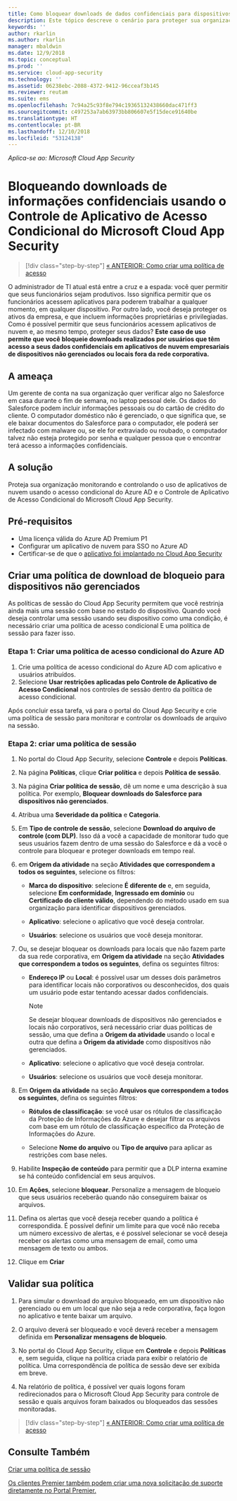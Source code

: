 ```yaml
---
title: Como bloquear downloads de dados confidenciais para dispositivos não gerenciados usando o Controle de Aplicativo de Acesso Condicional do Cloud App Security | Microsoft Docs
description: Este tópico descreve o cenário para proteger sua organização contra downloads de dados confidenciais por dispositivos não gerenciados usando os recursos de proxy reverso do Azure AD.
keywords: ''
author: rkarlin
ms.author: rkarlin
manager: mbaldwin
ms.date: 12/9/2018
ms.topic: conceptual
ms.prod: ''
ms.service: cloud-app-security
ms.technology: ''
ms.assetid: 06238ebc-2088-4372-9412-96cceaf3b145
ms.reviewer: reutam
ms.suite: ems
ms.openlocfilehash: 7c94a25c93f8e794c19365132438660dac471ff3
ms.sourcegitcommit: c497253a7ab63973bb806607e5f15dece91640be
ms.translationtype: HT
ms.contentlocale: pt-BR
ms.lasthandoff: 12/10/2018
ms.locfileid: "53124138"
---
```

*Aplica-se ao: Microsoft Cloud App Security*



# <a name="blocking-downloads-of-sensitive-information-using-microsoft-cloud-app-security-conditional-access-app-control"></a>Bloqueando downloads de informações confidenciais usando o Controle de Aplicativo de Acesso Condicional do Microsoft Cloud App Security

>[!div class="step-by-step"]
[« ANTERIOR: Como criar uma política de acesso](access-policy-aad.md)

O administrador de TI atual está entre a cruz e a espada: você quer permitir que seus funcionários sejam produtivos. Isso significa permitir que os funcionários acessem aplicativos para poderem trabalhar a qualquer momento, em qualquer dispositivo. Por outro lado, você deseja proteger os ativos da empresa, e que incluem informações proprietárias e privilegiadas. Como é possível permitir que seus funcionários acessem aplicativos de nuvem e, ao mesmo tempo, proteger seus dados? **Este caso de uso permite que você bloqueie downloads realizados por usuários que têm acesso a seus dados confidenciais em aplicativos de nuvem empresariais de dispositivos não gerenciados ou locais fora da rede corporativa.**


## <a name="the-threat"></a>A ameaça
Um gerente de conta na sua organização quer verificar algo no Salesforce em casa durante o fim de semana, no laptop pessoal dele. Os dados do Salesforce podem incluir informações pessoais ou do cartão de crédito do cliente. O computador doméstico não é gerenciado, o que significa que, se ele baixar documentos do Salesforce para o computador, ele poderá ser infectado com malware ou, se ele for extraviado ou roubado, o computador talvez não esteja protegido por senha e qualquer pessoa que o encontrar terá acesso a informações confidenciais. 

## <a name="the-solution"></a>A solução
Proteja sua organização monitorando e controlando o uso de aplicativos de nuvem usando o acesso condicional do Azure AD e o Controle de Aplicativo de Acesso Condicional do Microsoft Cloud App Security.  

## <a name="prerequisites"></a>Pré-requisitos

- Uma licença válida do Azure AD Premium P1
- Configurar um aplicativo de nuvem para SSO no Azure AD  
- Certificar-se de que o [aplicativo foi implantado no Cloud App Security](proxy-deployment-aad.md)

## <a name="create-a-block-download-policy-for-unmanaged-devices"></a>Criar uma política de download de bloqueio para dispositivos não gerenciados  

As políticas de sessão do Cloud App Security permitem que você restrinja ainda mais uma sessão com base no estado do dispositivo. Quando você deseja controlar uma sessão usando seu dispositivo como uma condição, é necessário criar uma política de acesso condicional E uma política de sessão para fazer isso.  

### <a name="step-1-create-an-azure-ad-conditional-access-policy"></a>Etapa 1: Criar uma política de acesso condicional do Azure AD

1. Crie uma política de acesso condicional do Azure AD com aplicativo e usuários atribuídos.
2. Selecione **Usar restrições aplicadas pelo Controle de Aplicativo de Acesso Condicional** nos controles de sessão dentro da política de acesso condicional.   

Após concluir essa tarefa, vá para o portal do Cloud App Security e crie uma política de sessão para monitorar e controlar os downloads de arquivo na sessão.

### <a name="step-2-create-a-session-policy"></a>Etapa 2: criar uma política de sessão

1. No portal do Cloud App Security, selecione **Controle** e depois **Políticas**. 

2. Na página **Políticas**, clique **Criar política** e depois **Política de sessão**.
 
3. Na página **Criar política de sessão**, dê um nome e uma descrição à sua política. Por exemplo, **Bloquear downloads do Salesforce para dispositivos não gerenciados**.

4. Atribua uma **Severidade da política** e **Categoria**.

5. Em **Tipo de controle de sessão**, selecione **Download do arquivo de controle (com DLP)**. Isso dá a você a capacidade de monitorar tudo que seus usuários fazem dentro de uma sessão do Salesforce e dá a você o controle para bloquear e proteger downloads em tempo real.

6. em **Origem da atividade** na seção **Atividades que correspondem a todos os seguintes**, selecione os filtros: 
    
   - **Marca do dispositivo**: selecione **É diferente de** e, em seguida, selecione **Em conformidade**, **Ingressado em domínio** ou **Certificado do cliente válido**, dependendo do método usado em sua organização para identificar dispositivos gerenciados. 
    
   - **Aplicativo**: selecione o aplicativo que você deseja controlar.  

   - **Usuários**: selecione os usuários que você deseja monitorar.  
    
7. Ou, se desejar bloquear os downloads para locais que não fazem parte da sua rede corporativa, em **Origem da atividade** na seção **Atividades que correspondem a todos os seguintes**, defina os seguintes filtros: 

   - **Endereço IP** ou **Local**: é possível usar um desses dois parâmetros para identificar locais não corporativos ou desconhecidos, dos quais um usuário pode estar tentando acessar dados confidenciais.

     > [!NOTE]
     > Se desejar bloquear downloads de dispositivos não gerenciados e locais não corporativos, será necessário criar duas políticas de sessão, uma que defina a **Origem da atividade** usando o local e outra que defina a **Origem da atividade** como dispositivos não gerenciados.
 
   - **Aplicativo**: selecione o aplicativo que você deseja controlar.    
   
   - **Usuários**: selecione os usuários que você deseja monitorar.  

8. Em **Origem da atividade** na seção **Arquivos que correspondem a todos os seguintes**, defina os seguintes filtros: 
   
   - **Rótulos de classificação**: se você usar os rótulos de classificação da Proteção de Informações do Azure e desejar filtrar os arquivos com base em um rótulo de classificação específico da Proteção de Informações do Azure.
   
   - Selecione **Nome do arquivo** ou **Tipo de arquivo** para aplicar as restrições com base neles.
9. Habilite **Inspeção de conteúdo** para permitir que a DLP interna examine se há conteúdo confidencial em seus arquivos. 

10. Em **Ações**, selecione **bloquear**. Personalize a mensagem de bloqueio que seus usuários receberão quando não conseguirem baixar os arquivos.  

11. Defina os alertas que você deseja receber quando a política é correspondida. É possível definir um limite para que você não receba um número excessivo de alertas, e é possível selecionar se você deseja receber os alertas como uma mensagem de email, como uma mensagem de texto ou ambos.

12. Clique em **Criar**  
 

## <a name="validate-your-policy"></a>Validar sua política 

1. Para simular o download do arquivo bloqueado, em um dispositivo não gerenciado ou em um local que não seja a rede corporativa, faça logon no aplicativo e tente baixar um arquivo. 

2. O arquivo deverá ser bloqueado e você deverá receber a mensagem definida em **Personalizar mensagens de bloqueio**. 

3. No portal do Cloud App Security, clique em **Controle** e depois **Políticas** e, sem seguida, clique na política criada para exibir o relatório de política. Uma correspondência de política de sessão deve ser exibida em breve. 

4. Na relatório de política, é possível ver quais logons foram redirecionados para o Microsoft Cloud App Security para controle de sessão e quais arquivos foram baixados ou bloqueados das sessões monitoradas.


>[!div class="step-by-step"]
[« ANTERIOR: Como criar uma política de acesso](access-policy-aad.md)



## <a name="see-also"></a>Consulte Também  
[Criar uma política de sessão](session-policy-aad.md)   

[Os clientes Premier também podem criar uma nova solicitação de suporte diretamente no Portal Premier.](https://premier.microsoft.com/)  
  
  